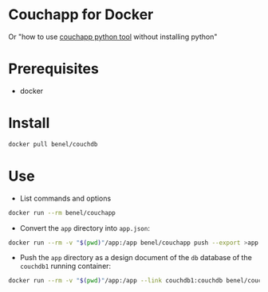 # Couchapp for Docker
Or "how to use [couchapp python tool](https://github.com/couchapp/couchapp) without installing python"

# Prerequisites

* docker

# Install

```sh
docker pull benel/couchdb
```

# Use

* List commands and options

```sh
docker run --rm benel/couchapp
```

* Convert the `app` directory into `app.json`:

```sh
docker run --rm -v "$(pwd)"/app:/app benel/couchapp push --export >app.json
```

* Push the `app` directory as a design document of the `db` database of the `couchdb1` running container:

```sh
docker run --rm -v "$(pwd)"/app:/app --link couchdb1:couchdb benel/couchapp push http://couchdb:5984/db
```
